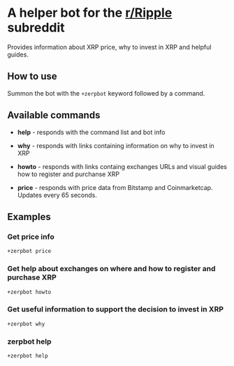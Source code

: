 # A helper bot for the [r/Ripple](https://www.reddit.com/r/Ripple/) subreddit

Provides information about XRP price, why to invest in XRP and helpful guides.

## How to use

Summon the bot with the `+zerpbot` keyword followed by a command.

## Available commands

  * **help** - responds with the command list and bot info

  * **why** - responds with links containing information on why to invest in XRP

  * **howto** - responds with links containg exchanges URLs and visual guides how to register and purchanse XRP

  * **price** - responds with price data from Bitstamp and Coinmarketcap. Updates every 65 seconds.

## Examples

### Get price info

`+zerpbot price`

### Get help about exchanges on where and how to register and purchase XRP

`+zerpbot howto`

### Get useful information to support the decision to invest in XRP

`+zerpbot why`

### zerpbot help

`+zerpbot help`

